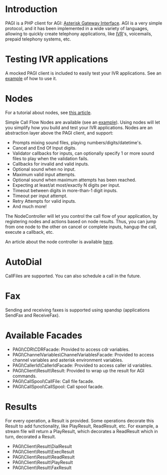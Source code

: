 Introduction
============

PAGI is a PHP client for AGI: [Asterisk Gateway Interface](http://www.asteriskdocs.org/en/3rd_Edition/asterisk-book-html-chunk/AGI.html). AGI is a very simple protocol, and it has been implemented in a wide variety of languages, allowing to quickly create telephony applications, like [IVR](http://en.wikipedia.org/wiki/Interactive_voice_response)'s, voicemails, prepaid telephony systems, etc.

Testing IVR applications
========================

A mocked PAGI client is included to easily test your IVR applications. See an [example](https://github.com/marcelog/PAGI/tree/master/doc/examples/mock) of how to use it.

Nodes
=====

For a tutorial about nodes, see [this article](http://marcelog.github.com/articles/pagi_node_call_flow_easy_telephony_application_for_asterisk_php.html).

Simple Call Flow Nodes are available (see an [example](https://github.com/marcelog/PAGI/tree/master/doc/examples/node/app.php)). Using
nodes will let you simplify how you build and test your IVR applications. Nodes are an abstraction layer above
the PAGI client, and support:

- Prompts mixing sound files, playing numbers/digits/datetime's.
- Cancel and End Of Input digits.
- Validator callbacks for inputs, can optionally specify 1 or more sound files to play when the validation fails.
- Callbacks for invalid and valid inputs.
- Optional sound when no input.
- Maximum valid input attempts.
- Optional sound when maximum attempts has been reached.
- Expecting at least/at most/exactly N digits per input.
- Timeout between digits in more-than-1 digit inputs.
- Timeout per input attempt.
- Retry Attempts for valid inputs.
- And much more!

The NodeController will let you control the call flow of your application, by registering nodes and actions based
on node results. Thus, you can jump from one node to the other on cancel or complete inputs, hangup the call,
execute a callback, etc.

An article about the node controller is available [here](http://marcelog.github.com/articles/making_your_ivr_nodes_call_flow_with_pagi_and_php_asterisk.html).

AutoDial
========

CallFiles are supported. You can also schedule a call in the future.

Fax
===

Sending and receiving faxes is supported using spandsp (applications SendFax and ReceiveFax).

Available Facades
=================

- PAGI\CDR\CDRFacade: Provided to access cdr variables.
- PAGI\ChannelVariables\ChannelVariablesFacade: Provided to access channel variables and asterisk environment variables.
- PAGI\CallerId\CallerIdFacade: Provided to access caller id variables.
- PAGI\Client\Result\Result: Provided to wrap up the result for AGI commands.
- PAGI\CallSpool\CallFile: Call file facade.
- PAGI\CallSpool\CallSpool: Call spool facade.

Results
=======

For every operation, a Result is provided. Some operations decorate this
Result to add functionality, like PlayResult, ReadResult, etc. For example,
a stream file will return a PlayResult, which decorates a ReadResult which
in turn, decorated a Result.

- PAGI\Client\Result\DialResult
- PAGI\Client\Result\ExecResult
- PAGI\Client\Result\ReadResult
- PAGI\Client\Result\PlayResult
- PAGI\Client\Result\FaxResult
